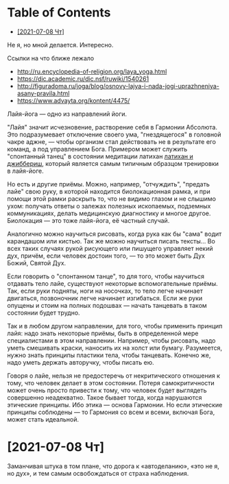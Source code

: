 
# Table of Contents

-   [<span class="timestamp-wrapper"><span class="timestamp">[2021-07-08 Чт]</span></span>](#orge096f1f)

<div class="preview" id="org54c58dc">
<p>
Не я, но мной делается. Интересно. 
</p>

</div>

Ссылки на что ближе лежало

-   <http://ru.encyclopedia-of-religion.org/laya_yoga.html>
-   <https://dic.academic.ru/dic.nsf/ruwiki/1540261>
-   <http://figuradoma.ru/joga/blog/osnovy-lajya-i-nada-jogi-uprazhneniya-asany-pravila.html>
-   <https://www.advayta.org/kontent/4475/>

Лайя-йога — одно из направлений йоги.

"Лайя" значит исчезновение, растворение себя в Гармонии Абсолюта. Это подразумевает отключение своего ума, "гнездящегося" в головной чакре аджне, — чтобы организм стал действовать не в результате его команд, а под управлением Бога. Примером может служить "спонтанный танец" в состоянии медитации латихан [латихан и джиббериш](20210604121206-латихан_и_джиббериш.md), который является самым типичным образцом тренировки в лайя-йоге.

Но есть и другие приёмы. Можно, например, "отчуждить", "предать лайе" свою руку, в которой находится биолокационная рамка, и при помощи этой рамки раскрыть то, что не видимо глазом и не слышимо ухом: получать ответы о залежах полезных ископаемых, подземных коммуникациях, делать медицинскую диагностику и многое другое. Биолокация — это тоже лайя-йога, её частный случай.

Аналогично можно научиться рисовать, когда рука как бы "сама" водит карандашом или кистью. Так же можно научиться писать тексты… Во всех таких случаях рукой рисующего или пишущего управляет некий дух, причём, если человек достоин того, — то это может быть Дух Божий, Святой Дух.

Если говорить о "спонтанном танце", то для того, чтобы научиться отдавать тело лайе, существуют некоторые вспомогательные приёмы. Так, если руки подняты, ноги на носочках, то тело легче начинает двигаться, позвоночник легче начинает изгибаться. Если же руки опущены и стоим на полных подошвах — начать танцевать в таком состоянии будет трудно.

Так и в любом другом направлении, для того, чтобы применить принцип лайя: надо знать некоторые приёмы, быть в определенной мере специалистами в этом направлении. Например, чтобы рисовать, надо уметь смешивать краски, наносить их на холст или бумагу. Разумеется, нужно знать принципы пластики тела, чтобы танцевать. Конечно же, надо уметь держать авторучку, чтобы писать ею.

Говоря о лайе, нельзя не предостеречь от некритического отношения к тому, что человек делает в этом состоянии. Потеря самокритичности может очень просто привести к тому, что человек будет выглядеть совершенно неадекватно. Такое бывает тогда, когда нарушаются этические принципы. Ибо этика — основа Гармонии. Но если этические принципы соблюдены — то Гармония со всем и всеми, включая Бога, может стать идеальной.


<a id="orge096f1f"></a>

# <span class="timestamp-wrapper"><span class="timestamp">[2021-07-08 Чт]</span></span>

Заманчивая штука в том плане, что дорога к «автоделанию», «это не я, но дух», и тем самым освобождаться от страха наблюдения.   

